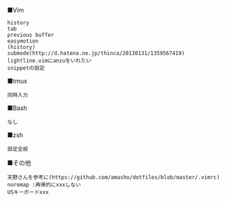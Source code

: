 ■Vim
```
history
tab
previous buffer
easymotion
(history) 
submode(http://d.hatena.ne.jp/thinca/20130131/1359567419)
lightline.vimにanzuをいれたい
snippetの設定
```

■tmux
```
同時入力
```

■Bash
```
なし
```

■zsh
```
設定全般
```

■その他
```
天野さんを参考に(https://github.com/amasho/dotfiles/blob/master/.vimrc)
noremap :再帰的にxxxしない
USキーボードxxx
```
